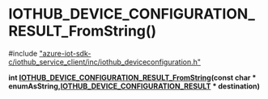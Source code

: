 # IOTHUB_DEVICE_CONFIGURATION_RESULT_FromString()

\#include ["azure-iot-sdk-c/iothub_service_client/inc/iothub_deviceconfiguration.h"](../iot-c-ref-iothub-deviceconfiguration-h.md)  

**int [IOTHUB_DEVICE_CONFIGURATION_RESULT_FromString](#iothub__deviceconfiguration_8h_1aba3aa92fc984660cb68188d2de97fa0b)(const char * enumAsString,[IOTHUB_DEVICE_CONFIGURATION_RESULT](#iothub__deviceconfiguration_8h_1ac7d4e5e1c224c46fc993541e145b59d6) * destination)**

